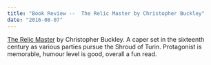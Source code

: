 ```yaml
---
title: "Book Review --  The Relic Master by Christopher Buckley"
date: "2016-08-07"
---
```


[The Relic Master](http://www.amazon.com/Relic-Master-Novel-Christopher-Buckley/dp/1501125753) by Christopher Buckley. A caper set in the sixteenth century as various parties pursue the Shroud of Turin. Protagonist is memorable, humour level is good, overall a fun read.
